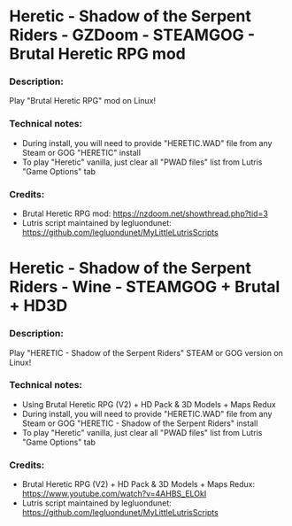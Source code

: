 # Heretic - Shadow of the Serpent Riders - GZDoom - STEAMGOG - Brutal Heretic RPG mod
### Description:
Play "Brutal Heretic RPG" mod on Linux!
### Technical notes:
- During install, you will need to provide "HERETIC.WAD" file from any Steam or GOG "HERETIC" install
- To play "Heretic" vanilla, just clear all "PWAD files" list from Lutris "Game Options" tab
### Credits:
- Brutal Heretic RPG mod: https://nzdoom.net/showthread.php?tid=3
- Lutris script maintained by legluondunet: https://github.com/legluondunet/MyLittleLutrisScripts

# Heretic - Shadow of the Serpent Riders - Wine - STEAMGOG + Brutal + HD3D 
### Description:
Play "HERETIC - Shadow of the Serpent Riders"  STEAM or GOG version on Linux!
### Technical notes:
- Using Brutal Heretic RPG (V2) + HD Pack & 3D Models + Maps Redux
- During install, you will need to provide "HERETIC.WAD" file from any Steam or GOG "HERETIC - Shadow of the Serpent Riders" install
- To play "Heretic" vanilla, just clear all "PWAD files" list from Lutris "Game Options" tab
### Credits:
- Brutal Heretic RPG (V2) + HD Pack & 3D Models + Maps Redux: https://www.youtube.com/watch?v=4AHBS_ELOkI
- Lutris script maintained by legluondunet: https://github.com/legluondunet/MyLittleLutrisScripts

